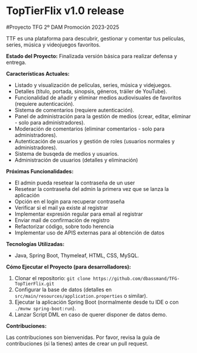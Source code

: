 # TopTierFlix v1.0 release
#Proyecto TFG 2º DAM Promoción 2023-2025

TTF es una plataforma para descubrir, gestionar y comentar tus películas, series, música y videojuegos favoritos.

**Estado del Proyecto:** Finalizada versión básica para realizar defensa y entrega. 

**Características Actuales:**

* Listado y visualización de películas, series, música y videjuegos.
* Detalles (título, portada, sinopsis, géneros, tráiler de YouTube).
* Funcionalidad de añadir y eliminar medios audiovisuales de favoritos (requiere autenticación).
* Sistema de comentarios (requiere autenticación).
* Panel de administración para la gestión de medios (crear, editar, eliminar - solo para administradores).
* Moderación de comentarios (eliminar comentarios - solo para administradores).
* Autenticación de usuarios y gestión de roles (usuarios normales y administradores).
* Sistema de busqeda de medios y usuarios.
* Administración de usuarios (detalles y eliminación)

**Próximas Funcionalidades:**

* El admin pueda resetear la contraseña de un user
* Resetear la contraseña del admin la primera vez que se lanza la aplicación
* Opción en el login para recuperar contraseña
* Verificar si el mail ya existe al registrar
* Implementar expresión regular para email al registrar
* Enviar mail de confirmación de registro
* Refactorizar código, sobre todo herencia
* Implementar uso de APIS externas para al obtención de datos

**Tecnologías Utilizadas:**

* Java, Spring Boot, Thymeleaf, HTML, CSS, MySQL.

**Cómo Ejecutar el Proyecto (para desarrolladores):**

1.  Clonar el repositorio: `git clone https://github.com/dbassmand/TFG-TopTierFlix.git`
2.  Configurar la base de datos (detalles en `src/main/resources/application.properties` o similar).
3.  Ejecutar la aplicación Spring Boot (normalmente desde tu IDE o con `./mvnw spring-boot:run`).
4.  Lanzar Script DML en caso de querer disponer de datos demo.

**Contribuciones:**

Las contribuciones son bienvenidas. Por favor, revisa la guía de contribuciones (si la tienes) antes de crear un pull request.
